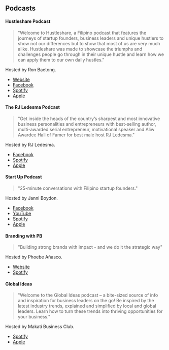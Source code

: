 ## Podcasts

#### Hustleshare Podcast

> "Welcome to Hustleshare, a Filipino podcast that features the journeys of startup founders, business leaders and unique hustlers to show not our differences but to show that most of us are very much alike. Hustleshare was made to showcase the triumphs and challenges people go through in their unique hustle and learn how we can apply them to our own daily hustles."

Hosted by Ron Baetong.

- [Website](https://www.hustleshare.com/)
- [Facebook](https://www.facebook.com/hustleshare)
- [Spotify](https://open.spotify.com/show/6fPsNbi8m8mCIyGZH1YGm1)
- [Apple](https://podcasts.apple.com/ph/podcast/hustleshare/id1453894361)

#### The RJ Ledesma Podcast

> "Get inside the heads of the country’s sharpest and most innovative business personalities and entrepreneurs with best-selling author, multi-awarded serial entrepreneur, motivational speaker and Aliw Awardee Hall of Famer for best male host RJ Ledesma."

Hosted by RJ Ledesma.

- [Facebook](https://www.facebook.com/rjledesmapodcast)
- [Spotify](https://open.spotify.com/show/5KEdheZOjNCcAOvXvSbd8U)
- [Apple](https://podcasts.apple.com/ph/podcast/the-rj-ledesma-podcast/id1526434916)

#### Start Up Podcast

> "25-minute conversations with Filipino startup founders."

Hosted by Janni Boydon.

- [Facebook](https://www.facebook.com/startuppodcastph)
- [YouTube](https://www.youtube.com/channel/UC3OM1fve7rqc7bKM1hQxdWg)
- [Spotify](https://open.spotify.com/show/6BObuPvMfoZzdlJeb1XXVa)
- [Apple](https://podcasts.apple.com/us/podcast/start-up-podcast/id1576462394)

#### Branding with PB

> "Building strong brands with impact - and we do it the strategic way"

Hosted by Phoebe Añasco.

- [Website](https://thepbanasco.com/)
- [Spotify](https://open.spotify.com/show/2GFRFNJElScviPc6wzme4b)

#### Global Ideas

> "Welcome to the Global Ideas podcast – a bite-sized source of info and inspiration for business leaders on the go! Be inspired by the latest industry trends, explained and simplified by local and global leaders. Learn how to turn these trends into thriving opportunities for your business."

Hosted by Makati Business Club.

- [Spotify](https://open.spotify.com/show/5db8xLdo6nXh7wPWQjK7LN)
- [Apple](https://podcasts.apple.com/ph/podcast/global-ideas-an-mbc-podcast/id1613864287)